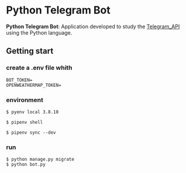 # Python Telegram Bot
**Python Telegram Bot**: Application developed to study the [Telegram_API](https://core.telegram.org/api) using the Python language.


## Getting start

### create a .env file whith
```
BOT_TOKEN=
OPENWEATHERMAP_TOKEN= 
```

### environment
```shell
$ pyenv local 3.8.10

$ pipenv shell

$ pipenv sync --dev
```



### run
```shell
$ python manage.py migrate
$ python bot.py
```